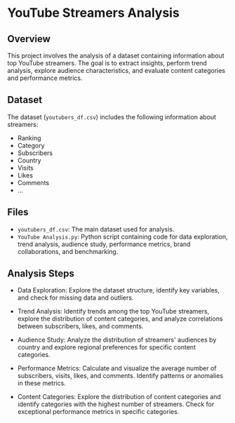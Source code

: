 # YouTube Streamers Analysis 

## Overview

This project involves the analysis of a dataset containing information about top YouTube streamers. 
The goal is to extract insights, perform trend analysis, explore audience characteristics, and evaluate content categories and performance metrics.

## Dataset

The dataset (`youtubers_df.csv`) includes the following information about streamers:
- Ranking
- Category
- Subscribers
- Country
- Visits
- Likes
- Comments
- ...

## Files

- `youtubers_df.csv`: The main dataset used for analysis.
- `YouTube Analysis.py`: Python script containing code for data exploration, trend analysis, audience study, performance metrics, brand collaborations, and benchmarking.

## Analysis Steps

- Data Exploration: Explore the dataset structure, identify key variables, and check for missing data and outliers.

- Trend Analysis: Identify trends among the top YouTube streamers, explore the distribution of content categories, and analyze correlations between subscribers, likes, and comments.

- Audience Study: Analyze the distribution of streamers' audiences by country and explore regional preferences for specific content categories.

- Performance Metrics: Calculate and visualize the average number of subscribers, visits, likes, and comments. Identify patterns or anomalies in these metrics.

- Content Categories: Explore the distribution of content categories and identify categories with the highest number of streamers. Check for exceptional performance metrics in specific categories.
